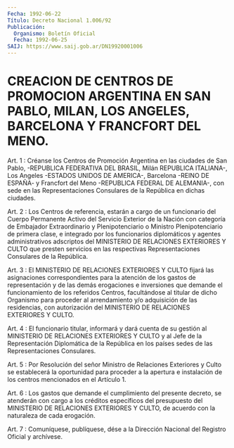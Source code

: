 ```yaml
---
Fecha: 1992-06-22
Título: Decreto Nacional 1.006/92
Publicación:
  Organismo: Boletín Oficial
  Fecha: 1992-06-25
SAIJ: https://www.saij.gob.ar/DN19920001006
---
```

# CREACION DE CENTROS DE PROMOCION ARGENTINA EN SAN PABLO, MILAN, LOS ANGELES, BARCELONA Y FRANCFORT DEL MENO.

<a id="1"></a>
Art.  1  :  Créanse  los Centros de Promoción Argentina en las ciudades de San Pablo, -REPUBLICA  FEDERATIVA  DEL  BRASIL,  Milán REPUBLICA  ITALIANA-,  Los  Angeles  -ESTADOS  UNIDOS  DE AMERICA-, Barcelona  -REINO  DE  ESPAÑA-  y  Francfort  del  Meno  -REPUBLICA FEDERAL  DE  ALEMANIA-, con sede en las Representaciones Consulares de la República en dichas ciudades.

<a id="2"></a>
Art.  2  :  Los  Centros  de referencia, estarán a cargo de un funcionario del Cuerpo Permanente  Activo  del Servicio Exterior de la Nación con categoría de Embajador Extraordinario y Plenipotenciario o Ministro Plenipotenciario  de  primera  clase, e integrado por los funcionarios diplomáticos y agentes administrativos  adscriptos del MINISTERIO DE RELACIONES EXTERIORES Y CULTO que presten  servicios  en las respectivas Representaciones Consulares de la República.

<a id="3"></a>
Art. 3 : El MINISTERIO DE RELACIONES EXTERIORES Y CULTO fijará las asignaciones  correspondientes  para  la atención de los gastos de  representación  y de las demás erogaciones  e  inversiones  que demande el funcionamiento  de  los  referidos Centros, facultándose al titular de dicho Organismo para proceder  al  arrendamiento  y/o adquisición  de las residencias, con autorización del MINISTERIO DE RELACIONES EXTERIORES Y CULTO.

<a id="4"></a>
Art. 4 : El funcionario titular, informará y dará cuenta de su gestión  al  MINISTERIO  DE RELACIONES EXTERIORES Y CULTO y al Jefe de la Representación Diplomática  de  la  República  en  los países sedes de las Representaciones Consulares.

<a id="5"></a>
Art.  5  :  Por  Resolución  del  señor Ministro de Relaciones Exteriores y Culto se establecerá la oportunidad  para  proceder  a la  apertura  e  instalación  de  los  centros  mencionados  en  el Artículo 1.

<a id="6"></a>
Art.  6  : Los gastos que demande el cumplimiento del presente decreto, se atenderán  con  cargo  a  los  créditos específicos del presupuesto  del MINISTERIO DE RELACIONES EXTERIORES  Y  CULTO,  de acuerdo con la naturaleza de cada erogación.

<a id="7"></a>
Art. 7 : Comuníquese, publíquese, dése a la Dirección Nacional del Registro Oficial y archívese.
